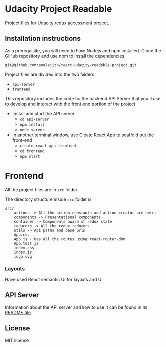 
# Udacity Project Readable

Project files for Udacity redux accessment project.

## Installation instructions

As a prerequisite, you will need to have Nodejs and npm installed.
Clone the GiHub repository and use npm to install the dependencies.

`git@github.com:amalajith/react-udacity-readable-project.git`

Project files are divided into the two folders
   - `api-server`
   - `frontend`
 
This repository includes the code for the backend API Server that you'll use to develop and interact with the front-end portion of the project.

* Install and start the API server
    - `cd api-server`
    - `npm install`
    - `node server`
* In another terminal window, use Create React App to scaffold out the front-end
    - `create-react-app frontend`
    - `cd frontend`
    - `npm start`
    
# Frontend

All the project files are in `src` folder. 

The directory structure inside `src` folder is 

```
src/
    actions -> All the action constants and action creator are here.
    components -> Presentational components
    container -> Components aware of redux state
    reducers -> All the redux reducers
    utils -> Api paths and base urls
    App.css
    App.js - Has all the routes using react-router-dom
    App.test.js
    index.css
    index.js
    logo.svg
```

### Layouts
Have used React semantic UI for layouts and UI

## API Server

Information about the API server and how to use it can be found in its [README file](api-server/README.md).

## License
MIT license